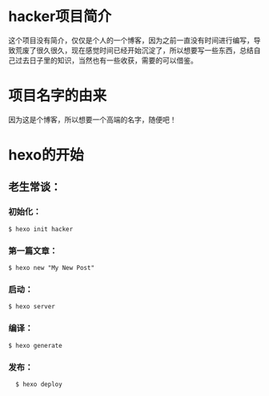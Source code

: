 #  hacker项目简介
这个项目没有简介，仅仅是个人的一个博客，因为之前一直没有时间进行编写，导致荒废了很久很久，现在感觉时间已经开始沉淀了，所以想要写一些东西，总结自己过去日子里的知识，当然也有一些收获，需要的可以借鉴。
# 项目名字的由来
因为这是个博客，所以想要一个高端的名字，随便吧！
# hexo的开始
## 老生常谈：
### 初始化：
``
$ hexo init hacker
``
### 第一篇文章：
``
$ hexo new "My New Post"
``
### 启动：
``
$ hexo server
``
### 编译：
``
$ hexo generate
``
### 发布：
``	
$ hexo deploy
``




